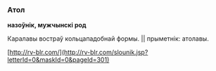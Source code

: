 ### Атол
**назоўнік, мужчынскі род**

Каралавы востраў кольцападобнай формы. || прыметнік: атолавы.

<a rel="author">[http://rv-blr.com/](http://rv-blr.com/slounik.jsp?letterId=0&maskId=0&pageId=301)</a>
